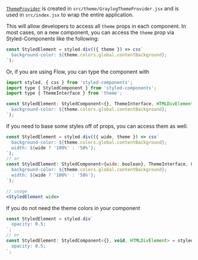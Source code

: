 [`ThemeProvider`](https://styled-components.com/docs/api#themeprovider) is created in `src/theme/GraylogThemeProvider.jsx` and is used in `src/index.jsx` to wrap the entire application.

This will allow developers to access all `theme` props in each component. In most cases, on a new component, you can access the `theme` prop via Styled-Components like the following:

```jsx static
const StyledElement = styled.div(({ theme }) => css`
  background-color: ${theme.colors.global.contentBackground};
`);
```

Or, if you are using Flow, you can type the component with

```jsx static
import styled, { css } from 'styled-components';
import type { StyledComponent } from 'styled-components';
import type { ThemeInterface } from 'theme';

const StyledElement: StyledComponent<{}, ThemeInterface, HTMLDivElement> = styled.div(({ theme }) => css`
  background-color: ${theme.colors.global.contentBackground};
`);
```

If you need to base some styles off of props, you can access them as well.

```jsx static
const StyledElement = styled.div(({ wide, theme }) => css`
  background-color: ${theme.colors.global.contentBackground};
  width: ${wide ? '100%' : '50%'};
`);
// or
const StyledElement: StyledComponent<{wide: boolean}, ThemeInterface, HTMLDivElement> = styled.div(({ wide, theme }) => css`
  background-color: ${theme.colors.global.contentBackground};
  width: ${wide ? '100%' : '50%'};
`);

// usage
<StyledElement wide>
```

If you do not need the theme colors in your component

```jsx static
const StyledElement = styled.div`
  opacity: 0.5;
`;
// or
const StyledElement: StyledComponent<{}, void, HTMLDivElement> = styled.div`
  opacity: 0.5;
`;
```
